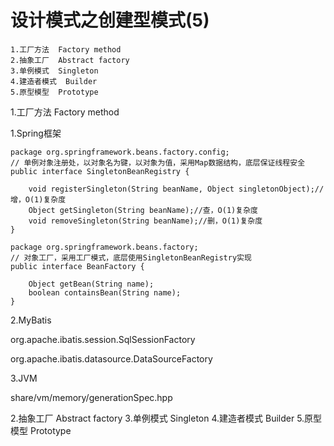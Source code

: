 # 设计模式之创建型模式(5)
	
	1.工厂方法  Factory method
	2.抽象工厂  Abstract factory
	3.单例模式  Singleton
	4.建造者模式  Builder
	5.原型模型  Prototype
	
1.工厂方法  Factory method

1.Spring框架
	
	package org.springframework.beans.factory.config;
	// 单例对象注册处，以对象名为键，以对象为值，采用Map数据结构，底层保证线程安全
	public interface SingletonBeanRegistry {
		
		void registerSingleton(String beanName, Object singletonObject);//增，O(1)复杂度
		Object getSingleton(String beanName);//查，O(1)复杂度
		void removeSingleton(String beanName);//删，O(1)复杂度
	}
	
	package org.springframework.beans.factory;
	// 对象工厂，采用工厂模式，底层使用SingletonBeanRegistry实现
	public interface BeanFactory {
		
		Object getBean(String name);
		boolean containsBean(String name);
	}

2.MyBatis

org.apache.ibatis.session.SqlSessionFactory

org.apache.ibatis.datasource.DataSourceFactory

3.JVM

share/vm/memory/generationSpec.hpp

2.抽象工厂  Abstract factory
3.单例模式  Singleton
4.建造者模式  Builder
5.原型模型  Prototype